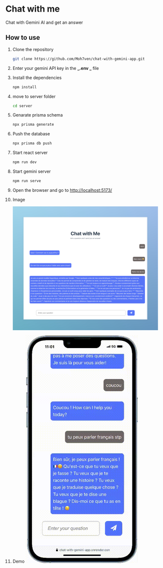 # Chat with me

Chat with Gemini AI and get an answer

## How to use

1. Clone the repository

   ```bash
   git clone https://github.com/Moh7ven/chat-with-gemini-app.git
   ```

2. Enter your gemini API key in the **_.env _** file

3. Install the dependencies

   ```bash
   npm install
   ```

4. move to server folder

   ```bash
   cd server
   ```

5. Genarate prisma schema

   ```bash
   npx prisma generate
   ```

6. Push the database

   ```bash
   npx prisma db push
   ```

7. Start react server

   ```bash
   npm run dev
   ```

8. Start gemini server

   ```bash
   npm run serve
   ```

9. Open the browser and go to [http://localhost:5173/](http://localhost:5173/)

10. Image

    ![gemini](./public/demo.jpeg)

11. Demo
    ![demo](./public/demo.gif)
